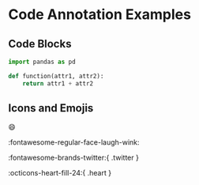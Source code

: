 # Code Annotation Examples

## Code Blocks

```python title="Python Function Title" linenums="1" hl_lines="3 4"
import pandas as pd 

def function(attr1, attr2):
    return attr1 + attr2
```

## Icons and Emojis

:smile:
 
:fontawesome-regular-face-laugh-wink:

:fontawesome-brands-twitter:{ .twitter }

:octicons-heart-fill-24:{ .heart }
